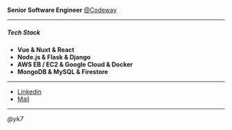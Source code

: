 **Senior Software Engineer** [@Codeway](https://www.codeway.co/)
* * *
##### Tech Stack
 - **Vue & Nuxt & React**
 - **Node.js & Flask & Django**
 - **AWS EB / EC2 & Google Cloud & Docker**
 - **MongoDB & MySQL & Firestore**
* * *
- [Linkedin](https://tr.linkedin.com/in/yasinkuyuk)
- [Mail](mailto:yasinkuyuk@gmail.com)
***
*@yk7*

<!---
yasinkuyuk/yasinkuyuk is a ✨ special ✨ repository because its `README.md` (this file) appears on your GitHub profile.
You can click the Preview link to take a look at your changes.
--->
